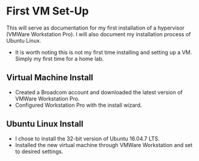# First VM Set-Up

This will serve as documentation for my first installation of a hypervisor (VMWare Workstation Pro).
I will also document my installation process of Ubuntu Linux. 

- It is worth noting this is not my first time installing and setting up a VM. Simply my first time for a home lab.

## Virtual Machine Install

* Created a Broadcom account and downloaded the latest version of VMWare Workstation Pro.
* Configured Workstation Pro with the install wizard.

## Ubuntu Linux Install
* I chose to install the 32-bit version of Ubuntu 16.04.7 LTS.
* Installed the new virtual machine through VMWare Workstation and set to desired settings.

